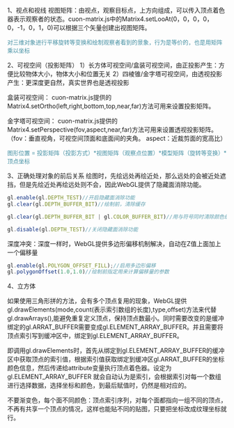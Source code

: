 1、视点和视线
视图矩阵：由视点，观察目标点，上方向组成，可以传入顶点着色器表示观察者的状态。cuon-matrix.js中的Matrix4.setLooAt(0，0，0，0，0，-1，0，1，0)可以根据三个矢量创建出视图矩阵。

  <font color="#4590a3" size="2px">对三维对象进行平移旋转等变换和绘制观察者看到的景象，行为是等价的，也是用矩阵乘以坐标</font>

2、可视空间（投影矩阵）
1）长方体可视空间/盒装可视空间，由正投影产生：方便比较物体大小，物体大小和位置无关
2）四棱锥/金字塔可视空间，由透视投影产生：更深度更自然，真实世界也是透视投影

盒装可视空间：
cuon-matrix.js提供的Matrix4.setOrtho(left,right,bottom,top,near,far)方法可用来设置投影矩阵。

金字塔可视空间：
cuon-matrix.js提供的Matrix4.setPerspective(fov,aspect,near,far)方法可用来设置透视投影矩阵。
（fov：垂直视角，可视空间顶面和底面间的夹角。 aspect：近裁剪面的宽高比）

  <font color="#4590a3" size="2px">图形位置 = 投影矩阵（投影方式）*视图矩阵（观察点位置）*模型矩阵（旋转等变换）*顶点坐标</font>
  
3、正确处理对象的前后关系
绘图时，先绘远处再绘近处，那么远处的会被近处遮挡，但是先绘近处再绘远处则不会，因此WebGL提供了隐藏面消除功能。

```js
gl.enable(gl.DEPTH_TEST)//开启隐藏面消除功能
gl.clear(gl.DEPTH_BUFFER_BIT)//绘制前，清除缓存

gl.clear(gl.DEPTH_BUFFER_BIT | gl.COLOR_BUFFER_BIT)//用与符号同时清除颜色缓存和深度缓存

gl.disable(gl.DEPTH_TEST)//关闭隐藏面消除功能
```

深度冲突：深度一样时，WebGL提供多边形偏移机制解决，自动在Z值上面加上一个偏移量

```js
gl.enable(gl.POLYGON_OFFSET_FILL);//启用多边形偏移
gl.polygonOffset(1.0,1.0)//绘制前指定用来计算偏移量的参数
```

4、立方体

如果使用三角形拼的方法，会有多个顶点复用的现象，WebGL提供gl.drawElements(mode,count(表示索引数组的长度),type,offset)方法来代替gl.drawArrays(),能避免重复定义顶点，保持顶点数最小。同时需要改变的是缓冲绑定的gl.ARRAT\_BUFFER需要变成gl.ELEMENT\_ARRAY\_BUFFER。并且需要将顶点索引写到缓冲区中，绑定到gl.ELEMENT\_ARRAY\_BUFFER。

即调用gl.drawElements时，首先从绑定到gl.ELEMENT\_ARRAY\_BUFFER的缓冲区中获取顶点的索引值，根据索引值获取绑定到缓冲区gl.ARRAT\_BUFFER的坐标颜色信息，然后传递给attribute变量执行顶点着色器。设定为gl.ELEMENT\_ARRAY\_BUFFER 就会自动认为是索引，会根据索引对每一个数组进行选择数据，选择坐标和颜色，到最后赋值时，仍然是相对应的。

不要渐变色，每个面不同颜色：顶点索引序列，对每个面都指向一组不同的顶点，不再有共享一个顶点的情况，这样也能贴不同的贴图，只要把坐标改成纹理坐标就行。
